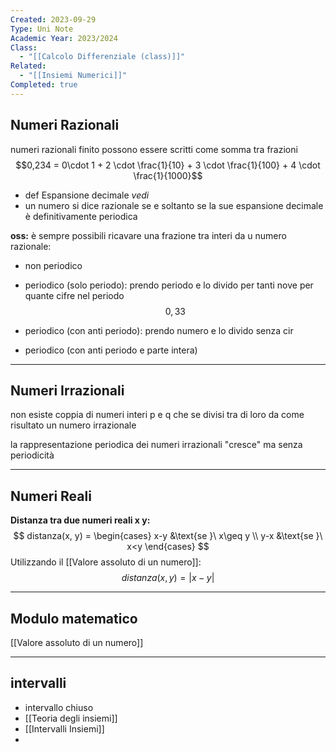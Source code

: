 ```yaml
---
Created: 2023-09-29
Type: Uni Note
Academic Year: 2023/2024
Class:
  - "[[Calcolo Differenziale (class)]]"
Related:
  - "[[Insiemi Numerici]]"
Completed: true
---
```


## Numeri Razionali
numeri razionali finito possono essere scritti come somma tra frazioni
$$0,234 = 0\cdot 1 + 2 \cdot \frac{1}{10} + 3 \cdot \frac{1}{100} + 4 \cdot \frac{1}{1000}$$

- def Espansione decimale *vedi*
- un numero si dice razionale se e soltanto se la sue espansione decimale è definitivamente periodica

**oss:** è sempre possibili ricavare una frazione tra interi da u numero razionale:

- non periodico
- periodico (solo periodo): prendo periodo e lo divido per tanti nove per quante cifre nel periodo$$0,33$$
- periodico (con anti periodo): prendo numero e lo divido senza cir

- periodico (con anti periodo e parte intera)

---
## Numeri Irrazionali
non esiste coppia di numeri interi p e q che se divisi tra di loro da come risultato un numero irrazionale

la rappresentazione periodica dei numeri irrazionali "cresce" ma senza periodicità

---
## Numeri Reali
**Distanza tra due numeri reali x y:**$$ distanza(x, y) =
\begin{cases}
   x-y &\text{se }\ x\geq y \\
   y-x &\text{se }\ x<y
\end{cases} $$
Utilizzando il [[Valore assoluto di un numero]]:
$$distanza(x,y)= |x-y|$$

---
## Modulo matematico
[[Valore assoluto di un numero]]

---
## intervalli 
- intervallo chiuso
- [[Teoria degli insiemi]]
- [[Intervalli Insiemi]]
- 